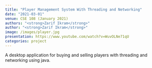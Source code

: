 ```yaml
---
title: "Player Management System With Threading and Networking"
date: "2021-03-01"
venue: CSE 108 (January 2021)
authors: "<strong>Zarif Ikram</strong>"
author: "<strong>Zarif Ikram</strong>"
image: /images/player.jpg
presentation: https://www.youtube.com/watch?v=WuvOLNe71qU
categories: project
---
```


A desktop application for buying and selling players with threading and networking using java.